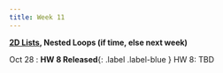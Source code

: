 ```yaml
---
title: Week 11
---
```


**[2D Lists](https://docs.google.com/presentation/d/1CQFrPkF4v0FxSXXZAS0fHADMGeRljRGy0X8_hfKttF4/edit?usp=sharing), Nested Loops (if time, else next week)**

Oct 28
:  **HW 8 Released**{: .label .label-blue } HW 8: TBD

